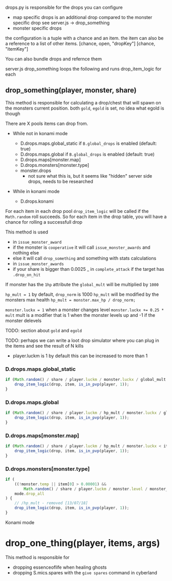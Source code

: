 drops.py is responsible for the drops
you can configure

- map specific drops is an additional drop compared to the monster specific drop see server.js -> drop_something
- monster specific drops

the configuration is a tuple with a chance and an item. the item can also be a reference to a list of other items.
[chance, open, "dropKey"]
[chance, "itemKey"]

You can also bundle drops and refernce them

server.js drop_something loops the following and runs drop_item_logic for each

## drop_something(player, monster, share)

This method is responsible for calculating a drop/chest that will spawn on the monsters current position.
both `gold`, `egold` is set, no idea what egold is though

There are X pools items can drop from.

- While not in konami mode

  - D.drops.maps.global_static if `B.global_drops` is enabled (default: true)
  - D.drops.maps.global if `B.global_drops` is enabled (default: true)
  - D.drops.maps[monster.map]
  - D.drops.monsters[monster.type]
  - monster.drops
    - not sure what this is, but it seems like "hidden" server side drops, needs to be researched

- While in konami mode
  - D.drops.konami

For each item in each drop pool `drop_item_logic` will be called if the `Math.random` roll succeeds.
So for each item in the drop table, you will have a chance for rolling a successfull drop

This method is used

- in `issue_monster_award`
- if the monster is `cooperative` it will call `issue_monster_awards` and nothing else
- else it will call `drop_something` and something with stats calculations
- in `issue_monster_awards`
- if your share is bigger than 0.0025
  \_ in `complete_attack` if the target has `.drop_on_hit`

If monster has the `1hp` attribute the `global_mult` will be multiplied by `1000`

`hp_mult = 1` by default, `drop_norm` is 1000 `hp_mult` will be modified by the monsters max health `hp_mult = monster.max_hp / drop_norm;`

`monster.luckx = 1` when a monster changes level `monster.luckx += 0.25 * mult` mult is a modifier that is 1 when the monster levels up and -1 if the monster delevels

TODO: section about `gold` and `egold`

TODO: perhaps we can write a loot drop simulator where you can plug in the items and see the result of N kills

- player.luckm is 1 by default this can be increased to more than 1

### D.drops.maps.global_static

```js
if (Math.random() / share / player.luckm / monster.luckx / global_mult < item[0] || mode.drop_all) {
	drop_item_logic(drop, item, is_in_pvp(player, 1));
}
```

### D.drops.maps.global

```js
if (Math.random() / share / player.luckm / hp_mult / monster.luckx / global_mult < item[0] || mode.drop_all) {
	drop_item_logic(drop, item, is_in_pvp(player, 1));
}
```

### D.drops.maps[monster.map]

```js
if (Math.random() / share / player.luckm / hp_mult / monster.luckx < item[0] || mode.drop_all) {
	drop_item_logic(drop, item, is_in_pvp(player, 1));
}
```

### D.drops.monsters[monster.type]

```js
if (
	((!monster.temp || item[0] > 0.00001) &&
		Math.random() / share / player.luckm / monster.level / monster_mult < item[0]) ||
	mode.drop_all
) {
	// /hp_mult - removed [13/07/18]
	drop_item_logic(drop, item, is_in_pvp(player, 1));
}
```

Konami mode

# drop_one_thing(player, items, args)

This method is responsible for

- dropping essenceoflife when healing ghosts
- dropping S.mics.spares with the `give spares` command in cyberland
